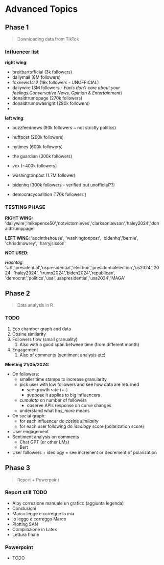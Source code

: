 # Advanced Topics

## Phase 1
> Downloading data from TikTok

### Influencer list


**right wing**:
- breitbartofficial (3k followers)
- dailymail (8M followers)
- foxnews1412 (19k followers - UNOFFICIAL)
- dailywire (3M followers - *Facts don’t care about your feelings.Conservative News, Opinion & Entertainment*)
- donaldtrumppage (270k followers)
- donaldtrumpwasright (290k followers)
- 


**left wing**:
- buzzfeednews (93k followers ~ not strictly politics)
- huffpost (200k followers)
- nytimes (600k followers)
- the guardian (300k followers)
- vox (~400k followers)
- washingtonpost (1.7M follower)


- bidenhq (300k followers - verified but unofficial??)
- democracycoalition (170k followers )

### TESTING PHASE

**RIGHT WING:** 'dailywire','mikepence50','notvictornieves','clarksonlawson','haley2024','donaldtrumppage'

**LEFT WING**: 'aocinthehouse', 'washingtonpost', 'bidenhq','bernie', 'chrisdmowrey', 'harryjsisson'

**NOT USED**:

*Hashtag*: 'US','presidential','uspresidential','election','presidentialelection','us2024','2024', 'haley2024', 'trump2024','biden2024','republican', 'democrat','politics','usa','usapresidential','usa2024','MAGA'


## Phase 2
> Data analysis in R

### TODO

1. Eco chamber graph and data
2. Cosine similarity
3. Followers flow (small granuality)
   1. Also with a good span between time (from different month)
4. Engagement
   1. Also of comments (sentiment analysis etc)

**Meeting 21/05/2024:**
- On followers:
   - smaller time stamps to increase granularity
   - pick user with low followers and see how data are returned
      - see growth rate (+-)
      - suppose it applies to big influencers 
   - *cumulata* on number of followers 
      - observe APIs response on curve changes
   - understand what *has_more* means
- On social graph:
   - for each influencer do *cosine similarity*
   - for each user following do *ideology* score (polarization score)
- User engagement
- Sentiment analysis on comments
   - Chat GPT (or other LMs)
   - Bert
- User followers + ideology = see increment or decrement of polarization


## Phase 3
> Report + Powerpoint

### Report still TODO


- Alby correzione manuale un grafico (aggiunta legenda)
- Conclusioni
- Marco legge e corregge la mia
- Io leggo e correggo Marco
- Plotting SAN
- Compilazione in Latex
- Lettura finale

### Powerpoint
- TODO 